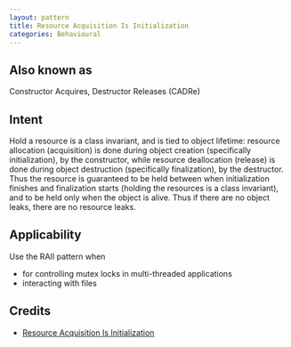 ```yaml
---
layout: pattern
title: Resource Acquisition Is Initialization
categories: Behavioural
---
```


## Also known as
Constructor Acquires, Destructor Releases (CADRe) 

## Intent
Hold a resource is a class invariant, and is tied to object lifetime: resource allocation (acquisition) 
is done during object creation (specifically initialization), by the constructor, while resource deallocation (release)
is done during object destruction (specifically finalization), by the destructor. 
Thus the resource is guaranteed to be held between when initialization finishes and 
finalization starts (holding the resources is a class invariant), and to be held only when the object is alive.
Thus if there are no object leaks, there are no resource leaks.

## Applicability
Use the RAII pattern when

* for controlling mutex locks in multi-threaded applications
* interacting with files

## Credits

* [Resource Acquisition Is Initialization](https://en.wikipedia.org/wiki/Resource_Acquisition_Is_Initialization)

